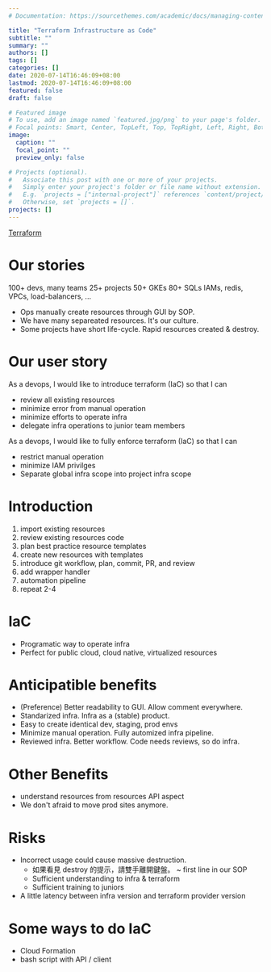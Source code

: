 ```yaml
---
# Documentation: https://sourcethemes.com/academic/docs/managing-content/

title: "Terraform Infrastructure as Code"
subtitle: ""
summary: ""
authors: []
tags: []
categories: []
date: 2020-07-14T16:46:09+08:00
lastmod: 2020-07-14T16:46:09+08:00
featured: false
draft: false

# Featured image
# To use, add an image named `featured.jpg/png` to your page's folder.
# Focal points: Smart, Center, TopLeft, Top, TopRight, Left, Right, BottomLeft, Bottom, BottomRight.
image:
  caption: ""
  focal_point: ""
  preview_only: false

# Projects (optional).
#   Associate this post with one or more of your projects.
#   Simply enter your project's folder or file name without extension.
#   E.g. `projects = ["internal-project"]` references `content/project/deep-learning/index.md`.
#   Otherwise, set `projects = []`.
projects: []
---
```


[Terraform](https://www.terraform.io/)


# Our stories

100+ devs, many teams
25+ projects
50+ GKEs
80+ SQLs
IAMs, redis, VPCs, load-balancers, ...

- Ops manually create resources through GUI by SOP.
- We have many separeated resources. It's our culture.
- Some projects have short life-cycle. Rapid resources created & destroy.

# Our user story

As a devops,
I would like to introduce terraform (IaC)
so that I can
- review all existing resources
- minimize error from manual operation
- minimize efforts to operate infra
- delegate infra operations to junior team members

As a devops,
I would like to fully enforce terraform (IaC)
so that I can
- restrict manual operation
- minimize IAM privilges
- Separate global infra scope into project infra scope

# Introduction

1. import existing resources
1. review existing resources code
1. plan best practice resource templates
1. create new resources with templates
1. introduce git workflow, plan, commit, PR, and review
1. add wrapper handler
1. automation pipeline
1. repeat 2-4

# IaC

- Programatic way to operate infra
- Perfect for public cloud, cloud native, virtualized resources

# Anticipatible benefits

- (Preference) Better readability to GUI. Allow comment everywhere.
- Standarized infra. Infra as a (stable) product.
- Easy to create identical dev, staging, prod envs
- Minimize manual operation. Fully automized infra pipeline.
- Reviewed infra. Better workflow. Code needs reviews, so do infra.

# Other Benefits

- understand resources from resources API aspect
- We don't afraid to move prod sites anymore.

# Risks

- Incorrect usage could cause massive destruction.
  - 如果看見 destroy 的提示，請雙手離開鍵盤。 ~ first line in our SOP
  - Sufficient understanding to infra & terraform
  - Sufficient training to juniors
- A little latency between infra version and terraform provider version

# Some ways to do IaC

- Cloud Formation
- bash script with API / client
